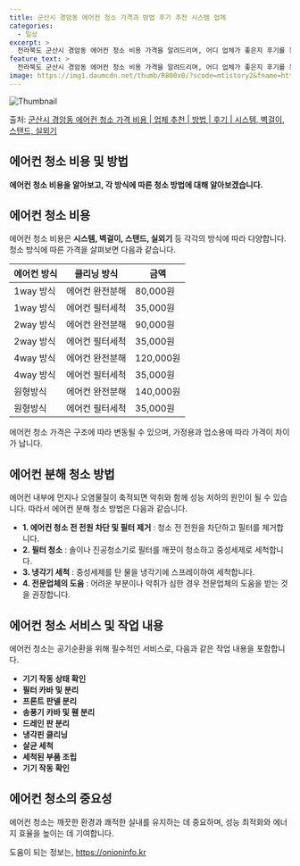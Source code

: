 ```yaml
---
title: 군산시 경암동 에어컨 청소 가격과 방법 후기 추천 시스템 업체
categories:
  - 일상
excerpt: >
  전라북도 군산시 경암동 에어컨 청소 비용 가격을 알려드리며, 어디 업체가 좋은지 후기를 통해 알아보겠습니다. 현재 글에서는 시스템, 벽걸이, 스탠드, 실외기 각각에 대해 청소 비용이 나와 있으니 참고하시면 되겠습니다. 에어컨 분해 청소 방법 보기 👈 클릭셀프 에어컨 청소 방법 보기👈 클릭군산시 경암동 에어컨 청소 비용시스템에어컨 방식클리닝방식금액1way 방식에어컨 완전분해80,000원1way 방식에어컨 필터세척35,000원2way 방식에어컨 완전분해90,000원2way 방식에어컨 필터세척35,000원4way 방식에어컨 완전분해120,000원4way 방식에어컨 필터세척35,000원원형방식에어컨 완전분해140,000원원형방식에어컨 필터세척35,000원에어컨 청소 견적 샘플 보기 👈 클릭에어컨 냄새의 원인에어..
feature_text: >
  전라북도 군산시 경암동 에어컨 청소 비용 가격을 알려드리며, 어디 업체가 좋은지 후기를 통해 알아보겠습니다. 현재 글에서는 시스템, 벽걸이, 스탠드, 실외기 각각에 대해 청소 비용이 나와 있으니 참고하시면 되겠습니다. 에어컨 분해 청소 방법 보기 👈 클릭셀프 에어컨 청소 방법 보기👈 클릭군산시 경암동 에어컨 청소 비용시스템에어컨 방식클리닝방식금액1way 방식에어컨 완전분해80,000원1way 방식에어컨 필터세척35,000원2way 방식에어컨 완전분해90,000원2way 방식에어컨 필터세척35,000원4way 방식에어컨 완전분해120,000원4way 방식에어컨 필터세척35,000원원형방식에어컨 완전분해140,000원원형방식에어컨 필터세척35,000원에어컨 청소 견적 샘플 보기 👈 클릭에어컨 냄새의 원인에어..
image: https://img1.daumcdn.net/thumb/R800x0/?scode=mtistory2&fname=https%3A%2F%2Fblog.kakaocdn.net%2Fdn%2Fcmiwxd%2FbtsHxQnijcd%2F4OKKkFP0t7GxMYhVbwbm11%2Fimg.webp
---
```


![Thumbnail](https://img1.daumcdn.net/thumb/R800x0/?scode=mtistory2&fname=https%3A%2F%2Fblog.kakaocdn.net%2Fdn%2Fcmiwxd%2FbtsHxQnijcd%2F4OKKkFP0t7GxMYhVbwbm11%2Fimg.webp)

<p>출처: <a href="https://onioninfo.kr/entry/%EA%B5%B0%EC%82%B0%EC%8B%9C-%EA%B2%BD%EC%95%94%EB%8F%99-%EC%97%90%EC%96%B4%EC%BB%A8-%EC%B2%AD%EC%86%8C-%EA%B0%80%EA%B2%A9-%EB%B9%84%EC%9A%A9-%EC%97%85%EC%B2%B4-%EC%B6%94%EC%B2%9C-%EB%B0%A9%EB%B2%95-%ED%9B%84%EA%B8%B0-%EC%8B%9C%EC%8A%A4%ED%85%9C-%EB%B2%BD%EA%B1%B8%EC%9D%B4-%EC%8A%A4%ED%83%A0%EB%93%9C-%EC%8B%A4%EC%99%B8%EA%B8%B0" rel="dofollow">군산시 경암동 에어컨 청소 가격 비용 | 업체 추천 | 방법 | 후기 | 시스템, 벽걸이, 스탠드, 실외기</a> </p>

## 에어컨 청소 비용 및 방법

**에어컨 청소 비용을 알아보고, 각 방식에 따른 청소 방법에 대해 알아보겠습니다.**

## 에어컨 청소 비용

에어컨 청소 비용은 **시스템, 벽걸이, 스탠드, 실외기** 등 각각의 방식에 따라 다양합니다. 청소 방식에 따른 가격을 살펴보면 다음과
같습니다.

에어컨 방식 | 클리닝 방식 | 금액  
---|---|---  
1way 방식 | 에어컨 완전분해 | 80,000원  
1way 방식 | 에어컨 필터세척 | 35,000원  
2way 방식 | 에어컨 완전분해 | 90,000원  
2way 방식 | 에어컨 필터세척 | 35,000원  
4way 방식 | 에어컨 완전분해 | 120,000원  
4way 방식 | 에어컨 필터세척 | 35,000원  
원형방식 | 에어컨 완전분해 | 140,000원  
원형방식 | 에어컨 필터세척 | 35,000원  
  
에어컨 청소 가격은 구조에 따라 변동될 수 있으며, 가정용과 업소용에 따라 가격이 차이가 납니다.

## **에어컨 분해 청소 방법**

에어컨 내부에 먼지나 오염물질이 축적되면 악취와 함께 성능 저하의 원인이 될 수 있습니다. 따라서 에어컨 분해 청소 방법은 다음과 같습니다.

  * **1\. 에어컨 청소 전 전원 차단 및 필터 제거** : 청소 전 전원을 차단하고 필터를 제거합니다.
  * **2\. 필터 청소** : 솔이나 진공청소기로 필터를 깨끗이 청소하고 중성세제로 세척합니다.
  * **3\. 냉각기 세척** : 중성세제를 탄 물을 냉각기에 스프레이하여 세척합니다.
  * **4\. 전문업체의 도움** : 어려운 부분이나 악취가 심한 경우 전문업체의 도움을 받는 것을 권장합니다.

## **에어컨 청소 서비스 및 작업 내용**

에어컨 청소는 공기순환을 위해 필수적인 서비스로, 다음과 같은 작업 내용을 포함합니다.

  * **기기 작동 상태 확인**
  * **필터 카바 및 분리**
  * **프론트 판넬 분리**
  * **송풍기 카바 및 휀 분리**
  * **드레인 판 분리**
  * **냉각핀 클리닝**
  * **살균 세척**
  * **세척된 부품 조립**
  * **기기 작동 확인** 

## **에어컨 청소의 중요성**

에어컨 청소는 깨끗한 환경과 쾌적한 실내를 유지하는 데 중요하며, 성능 최적화와 에너지 효율을 높이는 데 기여합니다.



 

도움이 되는 정보는, <a href="https://onioninfo.kr" rel="dofollow">https://onioninfo.kr</a>


